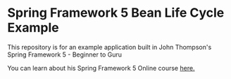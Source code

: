 # Spring Framework 5 Bean Life Cycle Example
This repository is for an example application built in John Thompson's Spring Framework 5 - Beginner to Guru

You can learn about his Spring Framework 5 Online course [here.](https://go.springframework.guru/spring-framework-5-online-course)
